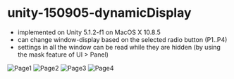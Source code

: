 # unity-150905-dynamicDisplay

- implemented on Unity 5.1.2-f1 on MacOS X 10.8.5
- can change window-display based on the selected radio button (P1..P4)
- settings in all the window can be read while they are hidden (by using the mask feature of UI > Panel)

![Page1](https://qiita-image-store.s3.amazonaws.com/0/32870/bb98c590-75c9-d494-b065-4754669e2553.jpeg)
![Page2](https://qiita-image-store.s3.amazonaws.com/0/32870/2ddcadc4-044e-1433-3e7c-77a5e5371108.jpeg)
![Page3](https://qiita-image-store.s3.amazonaws.com/0/32870/e5657714-91df-0b87-0e67-382e9a80596d.jpeg)
![Page4](https://qiita-image-store.s3.amazonaws.com/0/32870/14f6bf66-08c0-2c1f-2c65-ee432957f26c.jpeg)
